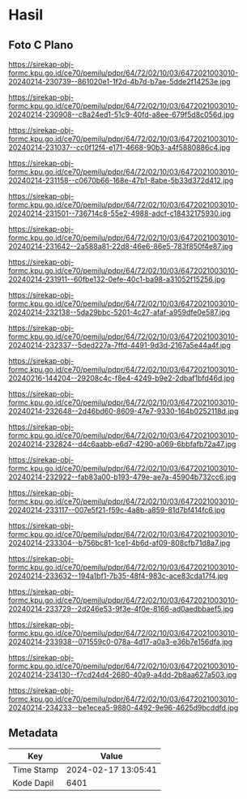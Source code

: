 # Hasil

## Foto C Plano

https://sirekap-obj-formc.kpu.go.id/ce70/pemilu/pdpr/64/72/02/10/03/6472021003010-20240214-230739--861020e1-1f2d-4b7d-b7ae-5dde2f14253e.jpg

https://sirekap-obj-formc.kpu.go.id/ce70/pemilu/pdpr/64/72/02/10/03/6472021003010-20240214-230908--c8a24ed1-51c9-40fd-a8ee-679f5d8c056d.jpg

https://sirekap-obj-formc.kpu.go.id/ce70/pemilu/pdpr/64/72/02/10/03/6472021003010-20240214-231037--cc0f12f4-e171-4668-90b3-a4f5880886c4.jpg

https://sirekap-obj-formc.kpu.go.id/ce70/pemilu/pdpr/64/72/02/10/03/6472021003010-20240214-231158--c0670b66-168e-47b1-8abe-5b33d372d412.jpg

https://sirekap-obj-formc.kpu.go.id/ce70/pemilu/pdpr/64/72/02/10/03/6472021003010-20240214-231501--736714c8-55e2-4988-adcf-c18432175930.jpg

https://sirekap-obj-formc.kpu.go.id/ce70/pemilu/pdpr/64/72/02/10/03/6472021003010-20240214-231642--2a588a81-22d8-46e6-86e5-783f850f4e87.jpg

https://sirekap-obj-formc.kpu.go.id/ce70/pemilu/pdpr/64/72/02/10/03/6472021003010-20240214-231911--60fbe132-0efe-40c1-ba98-a31052f15256.jpg

https://sirekap-obj-formc.kpu.go.id/ce70/pemilu/pdpr/64/72/02/10/03/6472021003010-20240214-232138--5da29bbc-5201-4c27-afaf-a959dfe0e587.jpg

https://sirekap-obj-formc.kpu.go.id/ce70/pemilu/pdpr/64/72/02/10/03/6472021003010-20240214-232337--5ded227a-7ffd-4491-9d3d-2167a5e44a4f.jpg

https://sirekap-obj-formc.kpu.go.id/ce70/pemilu/pdpr/64/72/02/10/03/6472021003010-20240216-144204--29208c4c-f8e4-4249-b9e2-2dbaf1bfd46d.jpg

https://sirekap-obj-formc.kpu.go.id/ce70/pemilu/pdpr/64/72/02/10/03/6472021003010-20240214-232648--2d46bd60-8609-47e7-9330-164b0252118d.jpg

https://sirekap-obj-formc.kpu.go.id/ce70/pemilu/pdpr/64/72/02/10/03/6472021003010-20240214-232824--d4c6aabb-e6d7-4290-a069-6bbfafb72a47.jpg

https://sirekap-obj-formc.kpu.go.id/ce70/pemilu/pdpr/64/72/02/10/03/6472021003010-20240214-232922--fab83a00-b193-479e-ae7a-45904b732cc6.jpg

https://sirekap-obj-formc.kpu.go.id/ce70/pemilu/pdpr/64/72/02/10/03/6472021003010-20240214-233117--007e5f21-f59c-4a8b-a859-81d7bf414fc6.jpg

https://sirekap-obj-formc.kpu.go.id/ce70/pemilu/pdpr/64/72/02/10/03/6472021003010-20240214-233304--b756bc81-1ce1-4b6d-af09-808cfb71d8a7.jpg

https://sirekap-obj-formc.kpu.go.id/ce70/pemilu/pdpr/64/72/02/10/03/6472021003010-20240214-233632--194a1bf1-7b35-48f4-983c-ace83cda17f4.jpg

https://sirekap-obj-formc.kpu.go.id/ce70/pemilu/pdpr/64/72/02/10/03/6472021003010-20240214-233729--2d246e53-9f3e-4f0e-8166-ad0aedbbaef5.jpg

https://sirekap-obj-formc.kpu.go.id/ce70/pemilu/pdpr/64/72/02/10/03/6472021003010-20240214-233938--071559c0-078a-4d17-a0a3-e36b7e156dfa.jpg

https://sirekap-obj-formc.kpu.go.id/ce70/pemilu/pdpr/64/72/02/10/03/6472021003010-20240214-234130--f7cd24d4-2680-40a9-a4dd-2b8aa627a503.jpg

https://sirekap-obj-formc.kpu.go.id/ce70/pemilu/pdpr/64/72/02/10/03/6472021003010-20240214-234233--be1ecea5-9880-4492-9e96-4625d9bcddfd.jpg


## Metadata

| Key        | Value               |
| ---------- | ------------------- |
| Time Stamp | 2024-02-17 13:05:41 |
| Kode Dapil | 6401                |



